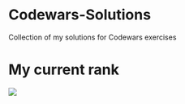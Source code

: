 # Codewars-Solutions
Collection of my solutions for Codewars exercises

# My current rank
[<img src="https://www.codewars.com/users/lpzchrstn/badges/large" />](https://www.codewars.com/users/lpzchrstn)
